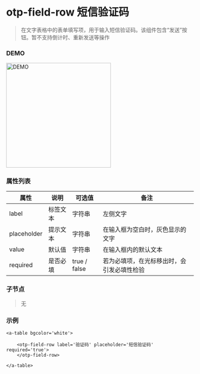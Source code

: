 # otp-field-row 短信验证码
> 在文字表格中的表单填写项，用于输入短信验证码。该组件包含“发送”按钮。暂不支持倒计时、重新发送等操作

### DEMO
<div><img alt="DEMO" src="https://ohc0dpsgs.qnssl.com/lego/images/formNull_bottom_message.png" width="280.859"/></div>

### 属性列表

属性 | 说明 | 可选值 | 备注 
--- | --- | --- | ---
label | 标签文本 | 字符串 | 左侧文字
placeholder | 提示文本 | 字符串 | 在输入框为空白时，灰色显示的文字
value | 默认值 | 字符串 | 在输入框内的默认文本
required | 是否必填 | true / false | 若为必填项，在光标移出时，会引发必填性检验

### 子节点
> 无

### 示例
```
<a-table bgcolor='white'>

    <otp-field-row label='验证码' placeholder='短信验证码' required='true'>
    </otp-field-row>

</a-table>
```

### &nbsp;
